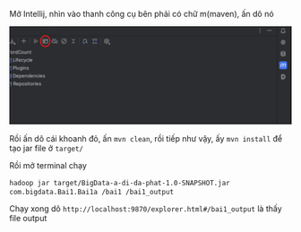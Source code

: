 Mở Intellij, nhìn vào thanh công cụ bên phải có chữ m(maven), ấn dô nó

![](./img.png)

Rồi ấn dô cái khoanh đỏ, ấn `mvn clean`, rồi tiếp như vậy, ấy `mvn install` để tạo jar file ở `target/`

Rồi mở terminal chạy

```
hadoop jar target/BigData-a-di-da-phat-1.0-SNAPSHOT.jar com.bigdata.Bai1.Bai1a /bai1 /bai1_output
```

Chạy xong dô `http://localhost:9870/explorer.html#/bai1_output` là thấy file output
